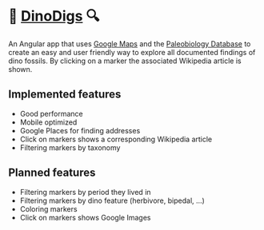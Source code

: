# :sauropod: [DinoDigs](https://dino-finder-362009.web.app/) :mag:
An Angular app that uses [Google Maps](https://github.com/angular/components/blob/main/src/google-maps/README.md) and the [Paleobiology Database](https://paleobiodb.org/data1.2/) to create an easy and user friendly way to explore all documented findings of dino fossils. By clicking on a marker the associated Wikipedia article is shown.
## Implemented features
- Good performance
- Mobile optimized
- Google Places for finding addresses
- Click on markers shows a corresponding Wikipedia article
- Filtering markers by taxonomy
## Planned features
- Filtering markers by period they lived in
- Filtering markers by dino feature (herbivore, bipedal, ...)
- Coloring markers
- Click on markers shows Google Images